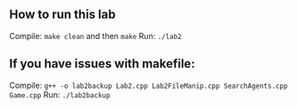 ## How to run this lab

Compile: `make clean` and then `make`
Run: `./lab2`

## If you have issues with makefile:
Compile: `g++ -o lab2backup Lab2.cpp Lab2FileManip.cpp SearchAgents.cpp Game.cpp`
Run: `./lab2backup`